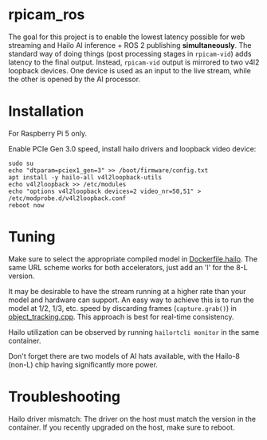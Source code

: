 # rpicam_ros

The goal for this project is to enable the lowest latency possible for web streaming and Hailo AI inference + ROS 2 publishing **simultaneously**.
The standard way of doing things (post processing stages in `rpicam-vid`) adds latency to the final output.
Instead, `rpicam-vid` output is mirrored to two v4l2 loopback devices. One device is used as an input to the live stream,
while the other is opened by the AI processor.

# Installation
For Raspberry Pi 5 only.

Enable PCIe Gen 3.0 speed, install hailo drivers and loopback video device:
```
sudo su
echo "dtparam=pciex1_gen=3" >> /boot/firmware/config.txt
apt install -y hailo-all v4l2loopback-utils
echo v4l2loopback >> /etc/modules
echo "options v4l2loopback devices=2 video_nr=50,51" > /etc/modprobe.d/v4l2loopback.conf
reboot now
```

# Tuning
Make sure to select the appropriate compiled model in [Dockerfile.hailo](Dockerfile.hailo). The same URL scheme works for both accelerators, just add an 'l' for the 8-L version.

It may be desirable to have the stream running at a higher rate than your model and hardware can support. An easy way to achieve this is to run
the model at 1/2, 1/3, etc. speed by discarding frames (`capture.grab()`) in [object_tracking.cpp](hailo_detect_ros/src/object_tracking.cpp).
This approach is best for real-time consistency.

Hailo utilization can be observed by running `hailortcli monitor` in the same container.

Don't forget there are two models of AI hats available, with the Hailo-8 (non-L) chip having significantly more power.

# Troubleshooting
Hailo driver mismatch: The driver on the host must match the version in the container. If you recently upgraded on the host, make sure to reboot.
